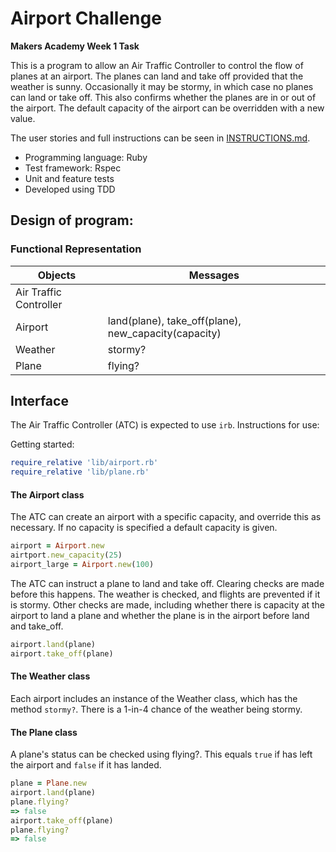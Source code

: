 Airport Challenge
=================

**Makers Academy Week 1 Task**

This is a program to allow an Air Traffic Controller to control the flow of planes at an airport. The planes can land and take off provided that the weather is sunny. Occasionally it may be stormy, in which case no planes can land or take off. This also confirms whether the planes are in or out of the airport. The default capacity of the airport can be overridden with a new value.

The user stories and full instructions can be seen in [INSTRUCTIONS.md](INSTRUCTIONS.md).

* Programming language: Ruby
* Test framework: Rspec
* Unit and feature tests
* Developed using TDD

## Design of program:

### Functional Representation

Objects  | Messages
------------- | -------------
Air Traffic Controller  |
Airport | land(plane), take_off(plane), new_capacity(capacity)
Weather | stormy?
Plane  | flying?

## Interface
The Air Traffic Controller (ATC) is expected to use `irb`. Instructions for use:

Getting started:
```ruby
require_relative 'lib/airport.rb'
require_relative 'lib/plane.rb'
```

#### The Airport class
The ATC can create an airport with a specific capacity, and override this as necessary. If no capacity is specified a default capacity is given.
```ruby
airport = Airport.new
airtport.new_capacity(25)
airport_large = Airport.new(100)
```

The ATC can instruct a plane to land and take off. Clearing checks are made before this happens. The weather is checked, and flights are prevented if it is stormy. Other checks are made, including whether there is capacity at the airport to land a plane and whether the plane is in the airport before land and take_off.
```ruby
airport.land(plane)
airport.take_off(plane)
```

#### The Weather class
Each airport includes an instance of the Weather class, which has the method `stormy?`. There is a 1-in-4 chance of the weather being stormy.

#### The Plane class
A plane's status can be checked using flying?. This equals `true` if has left the airport and `false` if it has landed.
```ruby
plane = Plane.new
airport.land(plane)
plane.flying?
=> false
airport.take_off(plane)
plane.flying?
=> false
```
